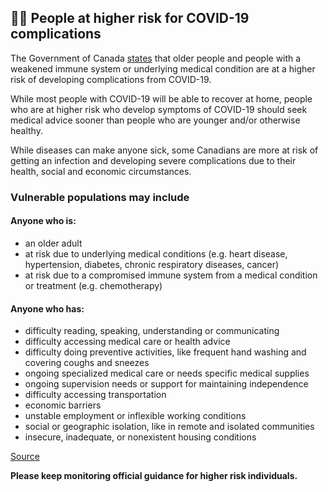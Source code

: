 ## 👴🏻 People at higher risk for COVID-19 complications

The Government of Canada [states](https://www.canada.ca/en/public-health/services/diseases/2019-novel-coronavirus-infection/latest-travel-health-advice.html) that older people and people with a weakened immune system or underlying medical condition are at a higher risk of developing complications from COVID-19.

While most people with COVID-19 will be able to recover at home, people who are at higher risk who develop symptoms of COVID-19 should seek medical advice sooner than people who are younger and/or otherwise healthy.

While diseases can make anyone sick, some Canadians are more at risk of getting an infection and developing severe complications due to their health, social and economic circumstances.

### Vulnerable populations may include

#### Anyone who is:

- an older adult
- at risk due to underlying medical conditions (e.g. heart disease, hypertension, diabetes, chronic respiratory diseases, cancer)
- at risk due to a compromised immune system from a medical condition or treatment (e.g. chemotherapy)

#### Anyone who has:

- difficulty reading, speaking, understanding or communicating
- difficulty accessing medical care or health advice
- difficulty doing preventive activities, like frequent hand washing and covering coughs and sneezes
- ongoing specialized medical care or needs specific medical supplies
- ongoing supervision needs or support for maintaining independence
- difficulty accessing transportation
- economic barriers
- unstable employment or inflexible working conditions
- social or geographic isolation, like in remote and isolated communities
- insecure, inadequate, or nonexistent housing conditions

[Source](https://www.canada.ca/en/public-health/services/publications/diseases-conditions/vulnerable-populations-covid-19.html)

**Please keep monitoring official guidance for higher risk individuals.**
